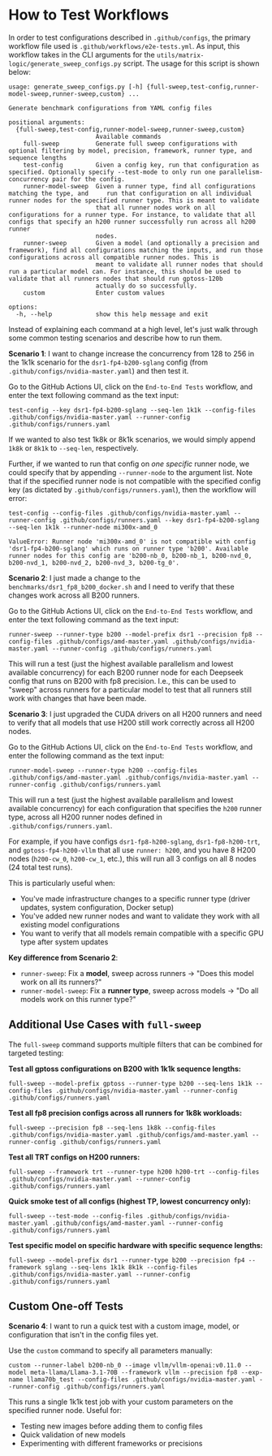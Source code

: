 # How to Test Workflows

In order to test configurations described in `.github/configs`, the primary workflow file used is `.github/workflows/e2e-tests.yml`. As input, this workflow takes in the CLI arguments for the `utils/matrix-logic/generate_sweep_configs.py` script. The usage for this script is shown below:

```
usage: generate_sweep_configs.py [-h] {full-sweep,test-config,runner-model-sweep,runner-sweep,custom} ...

Generate benchmark configurations from YAML config files

positional arguments:
  {full-sweep,test-config,runner-model-sweep,runner-sweep,custom}
                        Available commands
    full-sweep          Generate full sweep configurations with optional filtering by model, precision, framework, runner type, and sequence lengths
    test-config         Given a config key, run that configuration as specified. Optionally specify --test-mode to only run one parallelism-concurrency pair for the config.
    runner-model-sweep  Given a runner type, find all configurations matching the type, and     run that configuration on all individual runner nodes for the specified runner type. This is meant to validate
                        that all runner nodes work on all configurations for a runner type. For instance, to validate that all configs that specify an h200 runner successfully run across all h200 runner
                        nodes.
    runner-sweep        Given a model (and optionally a precision and framework), find all configurations matching the inputs, and run those configurations across all compatible runner nodes. This is
                        meant to validate all runner nodes that should run a particular model can. For instance, this should be used to validate that all runners nodes that should run gptoss-120b
                        actually do so successfully.
    custom              Enter custom values

options:
  -h, --help            show this help message and exit
```

Instead of explaining each command at a high level, let's just walk through some common testing scenarios and describe how to run them.

**Scenario 1**: I want to change increase the concurrency from 128 to 256 in the 1k1k scenario for the `dsr1-fp4-b200-sglang` config (from `.github/configs/nvidia-master.yaml`) and then test it.

Go to the GitHub Actions UI, click on the `End-to-End Tests` workflow, and enter the text following command as the text input:
```
test-config --key dsr1-fp4-b200-sglang --seq-len 1k1k --config-files .github/configs/nvidia-master.yaml --runner-config .github/configs/runners.yaml
```

If we wanted to also test 1k8k or 8k1k scenarios, we would simply append `1k8k` or `8k1k` to `--seq-len`, respectively.

Further, if we wanted to run that config on *one specific* runner node, we could specify that by appending `--runner-node` to the argument list. Note that if the specified runner node is not compatible with the specified config key (as dictated by `.github/configs/runners.yaml`), then the workflow will error:

```
test-config --config-files .github/configs/nvidia-master.yaml --runner-config .github/configs/runners.yaml --key dsr1-fp4-b200-sglang --seq-len 1k1k --runner-node mi300x-amd_0

ValueError: Runner node 'mi300x-amd_0' is not compatible with config 'dsr1-fp4-b200-sglang' which runs on runner type 'b200'. Available runner nodes for this config are 'b200-nb_0, b200-nb_1, b200-nvd_0, b200-nvd_1, b200-nvd_2, b200-nvd_3, b200-tg_0'.
```

**Scenario 2**: I just made a change to the `benchmarks/dsr1_fp8_b200_docker.sh` and I need to verify that these changes work across all B200 runners.

Go to the GitHub Actions UI, click on the `End-to-End Tests` workflow, and enter the text following command as the text input:
```
runner-sweep --runner-type b200 --model-prefix dsr1 --precision fp8 --config-files .github/configs/amd-master.yaml .github/configs/nvidia-master.yaml --runner-config .github/configs/runners.yaml
```

This will run a test (just the highest available parallelism and lowest available concurrency) for each B200 runner node for each Deepseek config that runs on B200 with fp8 precision. I.e., this can be used to "sweep" across runners for a particular model to test that all runners still work with changes that have been made.

**Scenario 3**: I just upgraded the CUDA drivers on all H200 runners and need to verify that all models that use H200 still work correctly across all H200 nodes.

Go to the GitHub Actions UI, click on the `End-to-End Tests` workflow, and enter the following command as the text input:
```
runner-model-sweep --runner-type h200 --config-files .github/configs/amd-master.yaml .github/configs/nvidia-master.yaml --runner-config .github/configs/runners.yaml
```

This will run a test (just the highest available parallelism and lowest available concurrency) for each configuration that specifies the `h200` runner type, across all H200 runner nodes defined in `.github/configs/runners.yaml`.

For example, if you have configs `dsr1-fp8-h200-sglang`, `dsr1-fp8-h200-trt`, and `gptoss-fp4-h200-vllm` that all use `runner: h200`, and you have 8 H200 nodes (`h200-cw_0`, `h200-cw_1`, etc.), this will run all 3 configs on all 8 nodes (24 total test runs).

This is particularly useful when:
- You've made infrastructure changes to a specific runner type (driver updates, system configuration, Docker setup)
- You've added new runner nodes and want to validate they work with all existing model configurations
- You want to verify that all models remain compatible with a specific GPU type after system updates

**Key difference from Scenario 2**:
- `runner-sweep`: Fix a **model**, sweep across runners → "Does this model work on all its runners?"
- `runner-model-sweep`: Fix a **runner type**, sweep across models → "Do all models work on this runner type?"

## Additional Use Cases with `full-sweep`

The `full-sweep` command supports multiple filters that can be combined for targeted testing:

**Test all gptoss configurations on B200 with 1k1k sequence lengths:**
```
full-sweep --model-prefix gptoss --runner-type b200 --seq-lens 1k1k --config-files .github/configs/nvidia-master.yaml --runner-config .github/configs/runners.yaml
```

**Test all fp8 precision configs across all runners for 1k8k workloads:**
```
full-sweep --precision fp8 --seq-lens 1k8k --config-files .github/configs/nvidia-master.yaml .github/configs/amd-master.yaml --runner-config .github/configs/runners.yaml
```

**Test all TRT configs on H200 runners:**
```
full-sweep --framework trt --runner-type h200 h200-trt --config-files .github/configs/nvidia-master.yaml --runner-config .github/configs/runners.yaml
```

**Quick smoke test of all configs (highest TP, lowest concurrency only):**
```
full-sweep --test-mode --config-files .github/configs/nvidia-master.yaml .github/configs/amd-master.yaml --runner-config .github/configs/runners.yaml
```

**Test specific model on specific hardware with specific sequence lengths:**
```
full-sweep --model-prefix dsr1 --runner-type b200 --precision fp4 --framework sglang --seq-lens 1k1k 8k1k --config-files .github/configs/nvidia-master.yaml --runner-config .github/configs/runners.yaml
```

## Custom One-off Tests

**Scenario 4**: I want to run a quick test with a custom image, model, or configuration that isn't in the config files yet.

Use the `custom` command to specify all parameters manually:
```
custom --runner-label b200-nb_0 --image vllm/vllm-openai:v0.11.0 --model meta-llama/Llama-3.1-70B --framework vllm --precision fp8 --exp-name llama70b_test --config-files .github/configs/nvidia-master.yaml --runner-config .github/configs/runners.yaml
```

This runs a single 1k1k test job with your custom parameters on the specified runner node. Useful for:
- Testing new images before adding them to config files
- Quick validation of new models
- Experimenting with different frameworks or precisions
